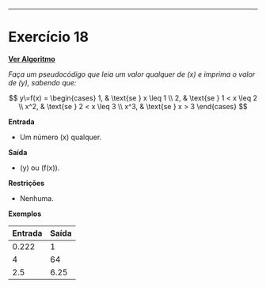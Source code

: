 ---
# Exercício 18

[**Ver Algoritmo**](Algoritmo18.md)

*Faça um pseudocódigo que leia um valor qualquer de \(x\) e imprima o valor de \(y\), sabendo que:*


$$
y\=f(x) = \begin{cases}
1, & \text{se } x \leq 1 \\
2, & \text{se } 1 < x \leq 2 \\
x^2, & \text{se } 2 < x \leq 3 \\
x^3, & \text{se } x > 3
\end{cases}
$$



**Entrada**

- Um número \(x\) qualquer.

**Saída**

- \(y\) ou \(f(x)\).

**Restrições**

- Nenhuma.

**Exemplos**

| Entrada | Saída |
|---------|-------|
| 0.222   | 1     |
| 4       | 64    |
| 2.5     | 6.25  |
